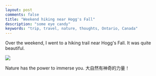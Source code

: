 ```yaml
---
layout: post
comments: false 
title: "Weekend hiking near Hogg's Fall"
description: "some eye candy"
keywords: "trip, travel, nature, thoughts, Ontario, Canada"
---
```

Over the weekend, I went to a hiking trail near Hogg's Fall. It was quite beautiful.

![](http://pic.yupoo.com/ziweiwu/FKpfeuEn/pyNTU.jpg)

Nature has the power to immerse you. 大自然有神奇的力量！
